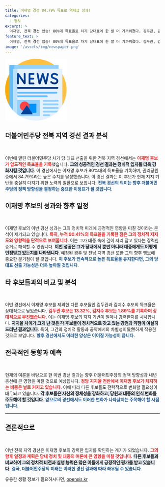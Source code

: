 ```yaml
---
title: 이재명 경선 84.79% 득표로 역대급 성과!
categories:
  - 정치
excerpt: >
  이재명, 전북 경선 압승! 80%대 득표율로 차기 당대표에 한 발 더 가까워졌다. 김두관, 김지수 후보와의 격차를 벌리며 내달리는 그가 다음 지역 경선에서 어떤 기록을 세울지 주목된다.
feature_text: >
  이재명, 전북 경선 압승! 80%대 득표율로 차기 당대표에 한 발 더 가까워졌다. 김두관, 김지수 후보와의 격차를 벌리며 내달리는 그가 다음 지역 경선에서 어떤 기록을 세울지 주목된다.
image: '/assets/img/newspaper.png'
---
```


<p><img src="/assets/img/newspaper.png" alt="kimp 속보" /></p>

<h2 data-ke-size="size26">더불어민주당 전북 지역 경선 결과 분석</h2>

<p data-ke-size="size16">&nbsp;</p>

<p>이번에 열린 더불어민주당 차기 당 대표 선출을 위한 전북 지역 경선에서는 <b><span style="color: #ee2323;">이재명 후보가 압도적인 득표율을 기록</span></b>했습니다. <b><span style="background-color: #21538527;">그의 성공적인 경선 결과는 정치적 입지를 더욱 강화시킬 것입니다</span></b>. 이 경선에서는 이재명 후보가 80%대의 득표율을 기록하며, 권리당원 중에서 84.79%라는 높은 수치를 달성했습니다. 이 경선 결과는 이 후보가 현재 지지 기반을 충실히 다지기 위한 노력의 일환으로 보입니다. <b><span style="color: #1a5490;">전북 경선의 의미는 향후 더불어민주당의 정책 방향성을 결정하는 중요한 이정표가 될 것입니다</span></b>.</p>

<h2 data-ke-size="size26">이재명 후보의 성과와 향후 일정</h2>

<p data-ke-size="size16">&nbsp;</p>

<p>이재명 후보의 이번 경선 성과는 그의 정치적 미래에 긍정적인 영향을 미칠 것이라는 분석이 제기되고 있습니다. <b><span style="color: #ee2323;">특히, 누적 90.41%의 득표율을 기록한 점은 그의 정치적 지지도와 영향력을 단적으로 보여줍니다</span></b>. 이는 그가 대중 속에 깊이 자리 잡고 있다는 강력한 증거로 해석할 수 있습니다. <b><span style="background-color: #21538527;">이번 성공은 그가 당내에서 뿐만 아니라 대중에게도 어떻게 인정받고 있는지를 나타냅니다</span></b>. 예정된 광주 및 전남 지역 경선 또한 그의 향후 행보에 중요한 분기점이 될 것입니다. <b><span style="color: #1a5490;">이 후보가 연속적으로 높은 득표율을 유지한다면, 그의 당 대표 선출 가능성은 더욱 높아질 것입니다</span></b>.</p>

<h2 data-ke-size="size26">타 후보들과의 비교 및 분석</h2>

<p data-ke-size="size16">&nbsp;</p>

<p>이번 경선에서 이재명 후보를 제외한 다른 후보들인 김두관과 김지수 후보의 득표율은 상대적으로 낮았습니다. <b><span style="color: #ee2323;">김두관 후보는 13.32%, 김지수 후보는 1.89%를 기록하며 상대적으로 부진했습니다</span></b>. 이는 이재명 후보의 지지 기반이 얼마나 강력한지를 시사합니다. <b><span style="background-color: #21538527;">지지율 차이가 크게 난 것은 각 후보들이 정치적으로 갖고 있는 강점과 약점이 여실히 드러난 결과입니다</span></b>. 특히, 그간의 정치적 활동과 공약에서의 차별성이显然하게 작용한 것으로 보입니다. <b><span style="color: #1a5490;">향후 경선에서도 이러한 양상은 이어질 가능성이 큽니다</span></b>.</p>

<h2 data-ke-size="size26">전국적인 동향과 예측</h2>

<p data-ke-size="size16">&nbsp;</p>

<p>현재의 여론을 바탕으로 한 이번 경선 결과는 향후 더불어민주당의 정책 방향성과 내년 총선에 큰 영향을 미칠 것으로 예상됩니다. <b><span style="color: #ee2323;">정당 지지율 전반에서 이재명 후보가 차지하는 비중은 날로 커지고 있습니다</span></b>. 이에 따라 다른 후보들도 전략적으로 변화할 필요성이 대두되고 있습니다. <b><span style="background-color: #21538527;">각 후보들은 자신의 정체성을 강화하고, 당원과 대중의 인식 변화를 주도해야 할 것입니다</span></b>. <b><span style="color: #1a5490;">앞으로의 경선에서도 이러한 변화가 나타날지는 주목해야 할 시점입니다</span></b>.</p>

<hr style="height:2px;">

<h2 data-ke-size="size26">결론적으로</h2>

<p data-ke-size="size16">&nbsp;</p>

<p>이번 전북 지역 경선은 이재명 후보의 강력한 입지를 확인하는 계기가 되었습니다. <b><span style="color: #ee2323;">그의 향후 일정과 계획은 당내 정치 및 대중의 여론에 큰 영향을 미칠 것입니다</span></b>. <b><span style="background-color: #21538527;">다른 후보들과 비교하여 그의 정치적 비전과 실행 능력은 많은 이들에게 긍정적인 평가를 받고 있습니다</span></b>. <b><span style="color: #1a5490;">결국, 더불어민주당의 미래는 이러한 경선 결과에 따라 좌우될 수 있습니다</span></b>.</p>
유용한 생활 정보가 필요하시다면, <a href="https://opensis.kr" rel="dofollow">opensis.kr</a>


